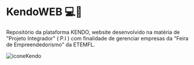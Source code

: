 # KendoWEB 💻​​🏪​
Repositório da plataforma KENDO, website desenvolvido na matéria de "Projeto Integrador" ( P.I ) com finalidade de gerenciar empresas da "Feira de Empreendedorismo" da ETEMFL.

![iconeKendo](https://github.com/user-attachments/assets/339b32ed-52a8-4df8-9305-ddbacb890af3)
